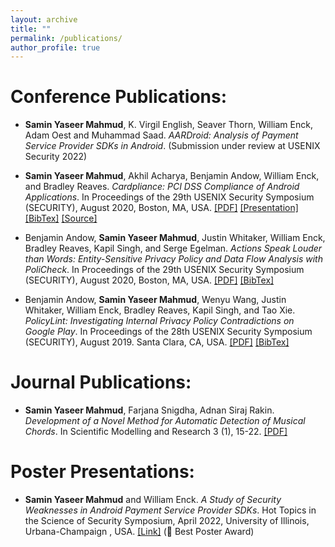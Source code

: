 ```yaml
---
layout: archive
title: ""
permalink: /publications/
author_profile: true
---
```


# Conference Publications:

- **Samin Yaseer Mahmud**, K. Virgil English, Seaver Thorn, William Enck, Adam Oest and Muhammad Saad. *AARDroid: Analysis of Payment Service Provider SDKs in Android*. (Submission under review at USENIX Security 2022)

- **Samin Yaseer Mahmud**, Akhil Acharya, Benjamin Andow, William Enck, and Bradley Reaves. *Cardpliance: PCI DSS Compliance of Android Applications*. In Proceedings of the 29th USENIX Security Symposium (SECURITY), August 2020, Boston, MA, USA. [\[PDF\]](http://saminmahmud.com/files/papers/sec20-mahmud.pdf) [\[Presentation\]](https://www.usenix.org/conference/usenixsecurity20/presentation/mahmud) [\[BibTex\]](https://www.usenix.org/biblio/export/bibtex/251522) [\[Source\]](https://github.com/wspr-ncsu/cardpliance) 

- Benjamin Andow, **Samin Yaseer Mahmud**, Justin Whitaker, William Enck, Bradley Reaves, Kapil Singh, and Serge Egelman. *Actions Speak Louder than Words: Entity-Sensitive Privacy Policy and Data Flow Analysis with PoliCheck*. In Proceedings of the 29th USENIX Security Symposium (SECURITY), August 2020, Boston, MA, USA. [\[PDF\]](http://saminmahmud.com/files/papers/sec20-andow.pdf) [\[BibTex\]](https://www.usenix.org/biblio/export/bibtex/247632)

- Benjamin Andow, **Samin Yaseer Mahmud**, Wenyu Wang, Justin Whitaker, William Enck, Bradley Reaves, Kapil Singh, and Tao Xie. *PolicyLint: Investigating Internal Privacy Policy Contradictions on Google Play*. In Proceedings of the 28th USENIX Security Symposium (SECURITY), August 2019. Santa Clara, CA, USA. [\[PDF\]](http://saminmahmud.com/files/papers/sec19-andow.pdf) [\[BibTex\]](https://www.usenix.org/biblio/export/bibtex/236198)

# Journal Publications:

- **Samin Yaseer Mahmud**, Farjana Snigdha, Adnan Siraj Rakin. *Development of a Novel Method for Automatic Detection of Musical Chords*. In Scientific Modelling and Research 3 (1), 15-22. [\[PDF\]](http://saminmahmud.com/files/papers/chords.pdf)

# Poster Presentations:

- **Samin Yaseer Mahmud** and William Enck. *A Study of Security Weaknesses in Android Payment Service Provider SDKs*. Hot Topics in the Science of Security Symposium, April 2022, University of Illinois, Urbana-Champaign , USA. [\[Link\]](https://cps-vo.org/node/82552) (🥇 Best Poster Award)
